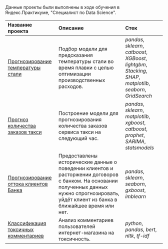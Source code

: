 
Данные проекты были выполнены в ходе обучения в Яндекс.Практикуме, "Специалист по Data Science".

| Название проекта | Описание | Стек | 
| :---------------------- | :---------------------- | :---------------------- |
| [Прогнозирование температуры стали](https://github.com/suuurfinbird/yandex-data-science-projects-2023/tree/main/Steel%20Processing) | Подбор модели для предсказания температуры стали во время плавки с целью оптимизации производственных расходов.| *pandas*, *sklearn*, *catboost*, *XGBoost*, *lightgbm*, *Stacking*, *SHAP*, *matplotlib*, *seaborn*, *GridSearch*|
| [Прогноз количества заказов такси](https://github.com/suuurfinbird/yandex-data-science-projects-2023/tree/main/Taxi%20Service) | Построение модели для прогнозирования количества заказов сервиса такси на следующий час. | *pandas*, *sklearn*, *matplotlib*, *xgboost*, *catboost*, *prophet*, *SARIMA*, *statsmodels*|
| [Прогнозирование оттока клиентов Банка](https://github.com/suuurfinbird/yandex-data-science-projects-2023/tree/main/Customer%20Churn) | Предоставлены исторические данные о поведении клиентов и расторжении договоров с банком. На основании полученных данных нужно спрогнозировать, уйдёт клиент из банка в ближайшее время или нет.| *pandas*, *sklearn*, *seaborn*, *gxboost*, *imblearn*|
| [Классификация токсичных комментариев](https://github.com/suuurfinbird/yandex-data-science-projects-2023/tree/main/Toxic%20Comments) | Анализ комментариев пользователей интернет-магазина на токсичность. | *python*, *pandas*, *bert*, *nltk*, *tf-idf*
